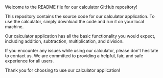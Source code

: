 Welcome to the README file for our calculator GitHub repository!

This repository contains the source code for our calculator application. To use the calculator, simply download the code and run it on your local machine. 

Our calculator application has all the basic functionality you would expect, including addition, subtraction, multiplication, and division.

If you encounter any issues while using our calculator, please don't hesitate to contact us. We are committed to providing a helpful, fair, and safe experience for all users. 

Thank you for choosing to use our calculator application!
